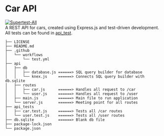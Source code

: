 # Car API
[![Supertest-All](https://github.com/tylerpitcher/car-api/actions/workflows/test.yml/badge.svg)](https://github.com/tylerpitcher/car-api/actions/workflows/test.yml) <br />
A REST API for cars, created using Express.js and test-driven development.
All tests can be found in <a href="https://github.com/tylerpitcher/car-api/tree/main/api_test">api_test</a>.
```
├── LICENSE
├── README.md
├── .github
│   └── workflows
│       └── test.yml
├── api
│   ├── db
│   │   ├── database.js ======> SQL query builder for database
│   │   └── knex.js     ======> Connects SQL query builder with db.sqlite
│   ├── routes
│   │   ├── car.js      ======> Handles all request to /car
│   │   └── user.js     ======> Handles all request to /user
│   ├── main.js         ======> Main file to run application
│   └── server.js       ======> Meeting point for all routes
├── api_tests
│   ├── car.test.js     ======> Tests all /car routes
│   └── user.test.js    ======> Tests all /user routes
├── db.sqlite           ======> Blank db file
├── package-lock.json
└── package.json
```
